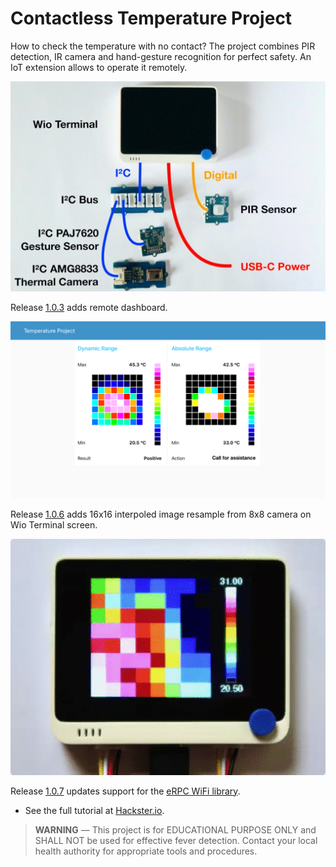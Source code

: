 # Contactless Temperature Project

How to check the temperature with no contact? The project combines PIR detection, IR camera and hand-gesture recognition for perfect safety. An IoT extension allows to operate it remotely.

![](https://github.com/rei-vilo/ContactLessTemperatureProject/blob/master/Images/Schematics.jpeg)

Release [1.0.3](https://github.com/rei-vilo/ContactLessTemperatureProject/releases/tag/1.0.3) adds remote dashboard.

![](https://github.com/rei-vilo/ContactLessTemperatureProject/blob/master/Images/Dashboard.png)

Release [1.0.6](https://github.com/rei-vilo/ContactLessTemperatureProject/releases/tag/1.0.6) adds 16x16 interpoled image resample from 8x8 camera on Wio Terminal screen. 

![](https://github.com/rei-vilo/ContactLessTemperatureProject/blob/master/Images/Interpolation.gif)

Release [1.0.7](https://github.com/rei-vilo/ContactLessTemperatureProject/releases/tag/1.0.7) updates support for the [eRPC WiFi library](https://github.com/Seeed-Studio/Seeed_Arduino_rpcWiFi).


+ See the full tutorial at [Hackster.io](https://www.hackster.io/rei-vilo/contactless-temperature-monitor-6fa25f).

> **WARNING** — This project is for EDUCATIONAL PURPOSE ONLY and SHALL NOT be used for effective fever detection. Contact your local health authority for appropriate tools and procedures.

